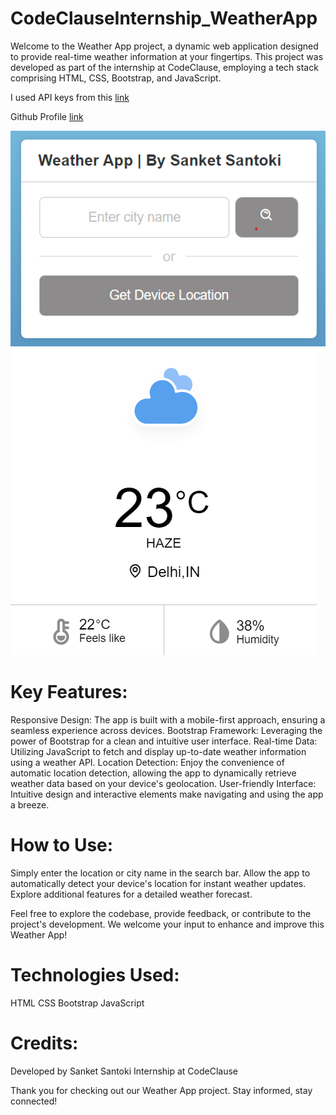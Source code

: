 # CodeClauseInternship_WeatherApp
Welcome to the Weather App project, a dynamic web application designed to provide real-time weather information at your fingertips. This project was developed as part of the internship at CodeClause, employing a tech stack comprising HTML, CSS, Bootstrap, and JavaScript.

I used API keys from this [link](https://openweathermap.org/)

Github Profile [link](https://github.com/sanket-santoki/)

![app](assets/weatherApp1.png) 
![app](assets/weatherApp2.png)

# Key Features:
Responsive Design: The app is built with a mobile-first approach, ensuring a seamless experience across devices.
Bootstrap Framework: Leveraging the power of Bootstrap for a clean and intuitive user interface.
Real-time Data: Utilizing JavaScript to fetch and display up-to-date weather information using a weather API.
Location Detection: Enjoy the convenience of automatic location detection, allowing the app to dynamically retrieve weather data based on your device's geolocation.
User-friendly Interface: Intuitive design and interactive elements make navigating and using the app a breeze.

# How to Use:
Simply enter the location or city name in the search bar.
Allow the app to automatically detect your device's location for instant weather updates.
Explore additional features for a detailed weather forecast.

Feel free to explore the codebase, provide feedback, or contribute to the project's development. We welcome your input to enhance and improve this Weather App!

# Technologies Used:
HTML
CSS
Bootstrap
JavaScript

# Credits:
Developed by Sanket Santoki
Internship at CodeClause

Thank you for checking out our Weather App project. Stay informed, stay connected!
